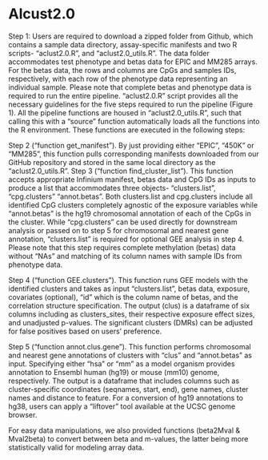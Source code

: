# Alcust2.0

Step 1: Users are required to download a zipped folder from Github, which contains a sample data directory, assay-specific manifests and two R scripts- “aclust2.0.R”, and “aclust2.0_utils.R”. The data folder accommodates test phenotype and betas data for EPIC and MM285 arrays. For the betas data, the rows and columns are CpGs and samples IDs, respectively, with each row of the phenotype data representing an individual sample. Please note that complete betas and phenotype data is required to run the entire pipeline. “aclust2.0.R” script provides all the necessary guidelines for the five steps required to run the pipeline (Figure 1). All the pipeline functions are housed in “aclust2.0_utils.R”, such that calling this with a “source” function automatically loads all the functions into the R environment. These functions are executed in the following steps: 

Step 2 (“function get_manifest”). By just providing either “EPIC”, “450K” or “MM285”, this function pulls corresponding manifests downloaded from our GitHub repository and stored in the same local directory as the “aclust2.0_utils.R”. 
Step 3 (“function find_cluster_list”). This function accepts appropriate Infinium manifest, betas data and CpG IDs as inputs to produce a list that accommodates three objects- “clusters.list”,  “cpg.clusters” “annot.betas”. Both clusters.list and cpg.clusters include all identified CpG clusters completely agnostic of the exposure variables while “annot.betas” is the hg19 chromosomal annotation of each of the CpGs in the cluster. While “cpg.clusters” can be used directly for downstream analysis or passed on to step 5 for chromosomal and nearest gene annotation, “clusters.list” is required for optional GEE analysis in step 4.  Please note that this step requires complete methylation (betas) data without “NAs” and matching of its column names with sample IDs from phenotype data. 

Step 4 (“function GEE.clusters”). This function runs GEE models with the identified clusters and takes as input “clusters.list”, betas data, exposure, covariates (optional), “id” which is the column name of betas, and the correlation structure specification. The output (clus) is a dataframe of six columns including as clusters_sites, their respective exposure effect sizes, and unadjusted p-values. The significant clusters (DMRs) can be adjusted for false positives based on users’ preference. 

Step 5 (“function annot.clus.gene”). This function performs chromosomal and nearest gene annotations of clusters with “clus” and “annot.betas” as input. Specifying either “hsa” or “mm” as a model organism provides annotation to Ensembl human (hg19) or mouse (mm10) genome, respectively. The output is a dataframe that includes columns such as cluster-specific coordinates (seqnames, start, end), gene names, cluster names and distance to feature. For a conversion of hg19 annotations to hg38, users can apply a “liftover” tool available at the UCSC genome browser.

For easy data manipulations, we also provided functions (beta2Mval & Mval2beta) to convert between beta and m-values, the latter being more statistically valid for modeling array data.
